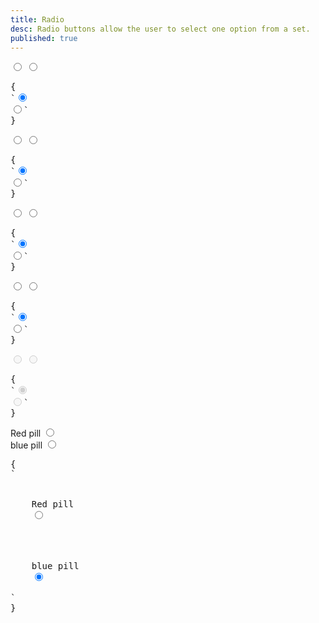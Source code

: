 ```yaml
---
title: Radio
desc: Radio buttons allow the user to select one option from a set.
published: true
---
```


<script>
  import Component from "@components/Component.svelte"
  import ClassTable from "@components/ClassTable.svelte"
  import { prefix } from '$lib/stores';
  import { replace } from '$lib/actions';
</script>

<ClassTable
data="{[
  { type:'component', class: 'form-control', desc: 'Container element' },
  { type:'modifier', class: 'radio', desc: 'For radio input' },
  { type:'modifier', class: 'radio-primary', desc: 'Adds `primary` to radio' },
  { type:'modifier', class: 'radio-secondary', desc: 'Adds `secondary` to radio' },
  { type:'modifier', class: 'radio-accent', desc: 'Adds `accent` to radio' },
  { type:'modifier', class: 'radio-lg', desc: 'Large radio' },
  { type:'modifier', class: 'radio-md', desc: 'Medium radio (default)' },
  { type:'modifier', class: 'radio-sm', desc: 'Small radio' },
  { type:'modifier', class: 'radio-xs', desc: 'Extra small radio' },
]}"
/>

<Component title="Checkbox">
<input type="radio" name="radio-1" class="radio" checked>
<input type="radio" name="radio-1" class="radio">
<pre slot="html" use:replace={{ to: $prefix }}>{
`<input type="radio" name="radio-1" class="radio" checked>
<input type="radio" name="radio-1" class="radio">`
}</pre>
</Component>

<Component title="Primary color">
<input type="radio" name="radio-2" class="radio radio-primary" checked>
<input type="radio" name="radio-2" class="radio radio-primary">
<pre slot="html" use:replace={{ to: $prefix }}>{
`<input type="radio" name="radio-2" class="radio radio-primary" checked>
<input type="radio" name="radio-2" class="radio radio-primary">`
}</pre>
</Component>

<Component title="Secondary color">
<input type="radio" name="radio-3" class="radio radio-secondary" checked>
<input type="radio" name="radio-3" class="radio radio-secondary">
<pre slot="html" use:replace={{ to: $prefix }}>{
`<input type="radio" name="radio-3" class="radio radio-secondary" checked>
<input type="radio" name="radio-3" class="radio radio-secondary">`
}</pre>
</Component>

<Component title="Accent color">
<input type="radio" name="radio-4" class="radio radio-accent" checked>
<input type="radio" name="radio-4" class="radio radio-accent">
<pre slot="html" use:replace={{ to: $prefix }}>{
`<input type="radio" name="radio-4" class="radio radio-accent" checked>
<input type="radio" name="radio-4" class="radio radio-accent">`
}</pre>
</Component>

<Component title="Disabled">
<input type="radio" name="radio-5" class="radio" disabled checked>
<input type="radio" name="radio-5" class="radio" disabled>
<pre slot="html" use:replace={{ to: $prefix }}>{
`<input type="radio" name="radio-5" class="radio" disabled checked>
<input type="radio" name="radio-5" class="radio" disabled>`
}</pre>
</Component>

<Component title="With label and form-control and custom colors!">
<div class="flex flex-col">
  <div class="form-control w-52">
    <label class="cursor-pointer label">
      <span class="label-text">Red pill</span> 
      <input type="radio" name="radio-6" class="radio checked:bg-red-500" checked>
    </label>
  </div>
  <div class="form-control w-52">
    <label class="cursor-pointer label">
      <span class="label-text">blue pill</span> 
      <input type="radio" name="radio-6" class="radio checked:bg-blue-500" checked>
    </label>
  </div>
</div>
<pre slot="html" use:replace={{ to: $prefix }}>{
`<div class="form-control">
  <label class="cursor-pointer label">
    <span class="label-text">Red pill</span> 
    <input type="radio" name="radio-6" class="radio checked:bg-red-500" checked>
  </label>
</div>
<div class="form-control">
  <label class="cursor-pointer label">
    <span class="label-text">blue pill</span> 
    <input type="radio" name="radio-6" class="radio checked:bg-blue-500" checked>
  </label>
</div>`
}</pre>
</Component>
